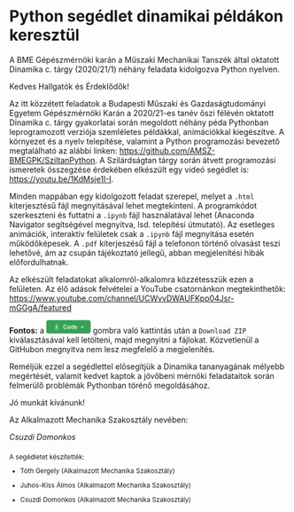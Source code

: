 # Python segédlet dinamikai példákon keresztül
A BME Gépészmérnöki karán a Műszaki Mechanikai Tanszék által oktatott Dinamika c. tárgy (2020/21/1) néhány feladata kidolgozva Python nyelven.

Kedves Hallgatók és Érdeklődők!

Az itt közzétett feladatok a Budapesti Műszaki és Gazdaságtudományi Egyetem Gépészmérnöki Karán a 2020/21-es tanév őszi félévén oktatott Dinamika c. tárgy gyakorlatai során megoldott néhány péda Pythonban leprogramozott verziója szemléletes példákkal, animációkkal kiegészítve. A környezet és a nyelv telepítése, valamint a Python programozási bevezető megtalálható az alábbi linken: https://github.com/AMSZ-BMEGPK/SziltanPython. A Szilárdságtan tárgy során átvett programozási ismeretek összegzése érdekében elkészült egy videó segédlet is: https://youtu.be/1KdMsje1I-I.

Minden mappában egy kidolgozott feladat szerepel, melyet a `.html` kiterjesztésű fájl megnyitásával lehet megtekinteni. A programkódot szerkeszteni és futtatni a `.ipynb` fájl használatával lehet (Anaconda Navigator segítségével megnyitva, lsd. telepítési útmutató). Az esetleges animációk, interaktív felületek csak a `.ipynb` fájl megnyitása esetén működőképesek. A `.pdf` kiterjeszésű fájl a telefonon történő olvasást teszi lehetővé, ám az csupán tájékoztató jellegű, abban megjelenítési hibák előfordulhatnak. 

Az elkészült feladatokat alkalomról-alkalomra közzétesszük ezen a felületen. Az élő adások felvételei a YouTube csatornánkon megtekinthetők: 
https://www.youtube.com/channel/UCWvvDWAUFKpp04Jsr-mGGgA/featured

**Fontos:**
a <img src="./Assets/CodeButton.png" width="80"/> gombra való kattintás után a `Download ZIP` kiválasztásával kell letölteni, majd megnyitni a fájlokat. Közvetlenül a GitHubon megnyitva nem lesz megfelelő a megjelenítés.

Reméljük ezzel a segédlettel elősegítjük a Dinamika tananyagának mélyebb megértését, valamit kedvet kaptok a jövőbeni mérnöki feladataitok során felmerülő problémák Pythonban törénő megoldásához.

Jó munkát kívánunk!

Az Alkalmazott Mechanika Szakosztály nevében:

*Csuzdi Domonkos*

<sub>
A segédletet készítették:
  
- Tóth Gergely (Alkalmazott Mechanika Szakosztály)

- Juhos-Kiss Álmos (Alkalmazott Mechanika Szakosztály)

- Csuzdi Domonkos (Alkalmazott Mechanika Szakosztály)
</sub>
